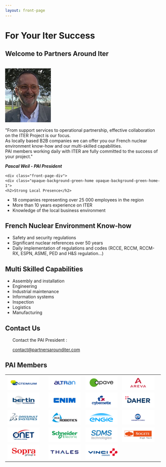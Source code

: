 ```yaml
---
layout: front-page
---
```


<div class="front-page-hero">
    <div class="front-page-welcome">
      <h1>For Your Iter Success</h1>
    </div>
</div>

<div class="container">
<section class="intro">
  <h2 class="slogan">Welcome to Partners Around Iter</h2>
  <br>
  <div class="president-photo"><img src="/assets/images/president.jpg" alt="Photo of PAI President"/></div>

  <div class="intro-text"><p>&quot;From support services to operational partnership, effective collaboration on the ITER Project is our focus.<br>As locally based B2B companies we can offer you our French nuclear environment know-how and our multi-skilled capabilities.<br>
PAI members working daily with ITER are fully committed to the success of your project.&quot;</p>
  <cite><strong>Pascal Weil - PAI President</strong></cite></div>
</section>

<section class="front-page-marketing">

    <div class="front-page-div">
    <div class="opaque-background-green-home opaque-background-green-home-1">
    <h2>Strong Local Presence</h2>
  </div>
    <ul>
      <li>18 companies representing over 25 000 employees in the region</li>
      <li>More than 10 years experience on ITER</li>
      <li>Knowledge of the local business environment</li>
    </ul>
  </div>
  <div class="front-page-div">
    <div class="opaque-background-green-home">
    <h2>French Nuclear Environment Know-how</h2>
  </div>
    <ul>
      <li>Safety and security regulations</li>
      <li>Significant nuclear references over 50 years</li>
      <li>Daily implementation of regulations and codes (RCCE, RCCM, <emp>RCCM-RX</emp>, ESPN, <emp>ASME, PED and H&S regulation</emp>...)</li>
    </ul>
  </div>
  <div class="front-page-div front-page-div-3">
    <div class="opaque-background-green-home opaque-background-green-home-3">
      <h2>Multi Skilled Capabilities</h2>
    </div>
    <ul>
      <li>Assembly and installation</li>
      <li>Engineering</li>
      <li>Industrial maintenance</li>
      <li>Information systems</li>
      <li>Inspection</li>
      <li>Logistics</li>
      <li>Manufacturing</li>
    </ul>
  </div>
</section>

<section class="front-page-info">
  <div class="opaque-background-green-2">
    <h2>Contact Us</h2>
  </div>
  <div class="front-page-info-points">
    <ul>
    <p>Contact the PAI President :</p>
    <a href="mailto:contact@partnersarounditer.com">contact@partnersarounditer.com</a>
    <br>
  </ul>
  </div>
</section>

<section class="front-page-logos">
    <div class="opaque-background-green-2">
      <h2>PAI Members</h2>
    </div>
    <div class="front-page-info-points">
      <div class="table-inner">
    <table class="home-page-table">
      <tr>
        <td><a href="/partners/actemium.html"><img src="assets/images/logos/actemium_small.png"></a><td>
        <td><a href="/partners/altran.html"><img src="assets/images/logos/altran_small.png"></a></td>
        <td><a href="/partners/apave.html"><img src="assets/images/logos/apave_small.png"></a></td>
        <td><a href="/partners/areva.html"><img src="assets/images/logos/areva_small.png"></a><td>
      </tr>
      <tr>
        <td><a href="/partners/bertin-technologies.html"><img src="assets/images/logos/bertin_technologies_small.png"></a><td>
        <td><a href="/partners/cnim.html"><img src="assets/images/logos/cnim_small.png"></a></td>
        <td><a href="/partners/cybernetix.html"><img src="assets/images/logos/cybernetix_small.png"></a></td>
        <td><a href="/partners/daher.html"><img src="assets/images/logos/daher_small.png"></a><td>
      </tr>
      <tr>
        <td><a href="/partners/dassault-systemes.html"><img src="assets/images/logos/dassault_systemes_small.png"></a><td>
        <td><a href="partners/eca-robotics.html"><img src="assets/images/logos/eca_robotics_small.png"></a></td>
        <td><a href="/partners/engie.html"><img src="assets/images/logos/engie_small.png"></a></td>
        <td><a href="/partners/ingenierie-et-conseils.html"><img src="assets/images/logos/ing_conseils_small.png"></a><td>
      </tr>
      <tr>
        <td><a href="/partners/onet-technologies.html"><img src="assets/images/logos/onet_small.png"></a><td>
        <td><a href="/partners/schneider-electric.html"><img src="assets/images/logos/schneider_electric_small.png"></a></td>
        <td><a href="/partners/sdms.html"><img src="assets/images/logos/sdms_small.png"></a></td>
        <td><a href="/partners/sogeti.html"><img src="assets/images/logos/sogeti_small.png"></a><td>
      </tr>
      <tr>
        <td><a href="/partners/sopra.html"><img src="assets/images/logos/sopra_small.png"></a><td>
        <td><a href="/partners/thales.html"><img src="assets/images/logos/thales_small.png"></a></td>
        <td><a href="/partners/vinci-energies.html"><img src="assets/images/logos/vinci_energies_small.png"></a></td>
      </tr>
    </table>
  </div>
  </div>
</section>
</div>